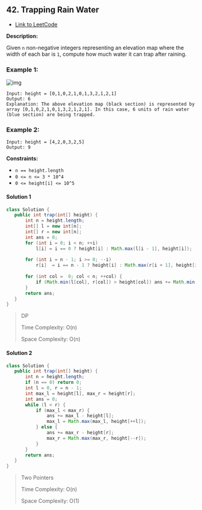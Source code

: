 ## 42. Trapping Rain Water

- [Link to LeetCode](https://leetcode.com/problems/trapping-rain-water/)

**Description:**



Given `n` non-negative integers representing an elevation map where the width of each bar is `1`, compute how much water it can trap after raining.



<!-- tabs:start -->

### **Example 1:**

![img](https://assets.leetcode.com/uploads/2018/10/22/rainwatertrap.png)

```
Input: height = [0,1,0,2,1,0,1,3,2,1,2,1]
Output: 6
Explanation: The above elevation map (black section) is represented by array [0,1,0,2,1,0,1,3,2,1,2,1]. In this case, 6 units of rain water (blue section) are being trapped.
```

### **Example 2:**

```
Input: height = [4,2,0,3,2,5]
Output: 9
```

<!-- tabs:end -->



**Constraints:**

- `n == height.length`
- `0 <= n <= 3 * 10^4`
- `0 <= height[i] <= 10^5`



<!-- tabs:start -->

#### **Solution 1**



```java
class Solution {
   public int trap(int[] height) {
       int n = height.length;
       int[] l = new int[n];
       int[] r = new int[n];
       int ans = 0;
       for (int i = 0; i < n; ++i)
           l[i] = i == 0 ? height[i] : Math.max(l[i - 1], height[i]);
      
       for (int i = n - 1; i >= 0; --i)
           r[i]  = i == n - 1 ? height[i] : Math.max(r[i + 1], height[i]);
      
       for (int col =  0; col < n; ++col) {
           if (Math.min(l[col], r[col]) > height[col]) ans += Math.min(l[col], r[col]) - height[col];
       }
       return ans;
   }
}

```



> DP
>
> 
>
> Time Complexity: O(n)
>
> 
>
> Space Complexity: O(n)



#### **Solution 2**



```java
class Solution {
   public int trap(int[] height) {
       int n = height.length;
       if (n == 0) return 0;
       int l = 0, r = n - 1;
       int max_l = height[l], max_r = height[r];
       int ans = 0;
       while (l < r) {
           if (max_l < max_r) {
               ans += max_l - height[l];
               max_l = Math.max(max_l, height[++l]);
           } else {
               ans += max_r - height[r];
               max_r = Math.max(max_r, height[--r]);
           }
       }
       return ans;
   }
}
```



> Two Pointers
>
> 
>
> Time Complexity: O(n)
>
> 
>
> Space Complexity: O(1)



<!-- tabs:end -->



